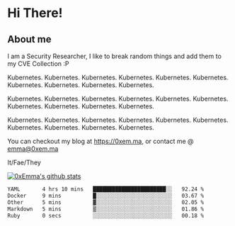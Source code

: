 # Hi There!

## About me
I am a Security Researcher, I like to break random things and add them to my CVE Collection :P 

Kubernetes. Kubernetes. Kubernetes. Kubernetes. Kubernetes. Kubernetes. Kubernetes. Kubernetes. Kubernetes. Kubernetes.

Kubernetes. Kubernetes. Kubernetes. Kubernetes. Kubernetes. Kubernetes. Kubernetes. Kubernetes. Kubernetes. Kubernetes.

Kubernetes. Kubernetes. Kubernetes. Kubernetes. Kubernetes. Kubernetes. Kubernetes. Kubernetes. Kubernetes. Kubernetes.

You can checkout my blog at https://0xem.ma, or contact me @ [emma@0xem.ma](mailto:emma@0xem.ma)

It/Fae/They

[![0xEmma's github stats](https://github-readme-stats.vercel.app/api?username=0xEmma&count_private=true&show_icons=true&theme=gruvbox)](https://github.com/0xEmma)
<!--START_SECTION:waka-->

```txt
YAML       4 hrs 10 mins   ███████████████████████░░   92.24 %
Docker     9 mins          █░░░░░░░░░░░░░░░░░░░░░░░░   03.67 %
Other      5 mins          ▓░░░░░░░░░░░░░░░░░░░░░░░░   02.05 %
Markdown   5 mins          ▒░░░░░░░░░░░░░░░░░░░░░░░░   01.86 %
Ruby       0 secs          ░░░░░░░░░░░░░░░░░░░░░░░░░   00.18 %
```

<!--END_SECTION:waka-->
